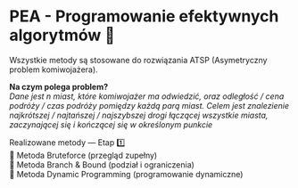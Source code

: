 # PEA - Programowanie efektywnych algorytmów 🦀
Wszystkie metody są stosowane do rozwiązania ATSP (Asymetryczny problem komiwojażera).
  
**Na czym polega problem?**  
*Dane jest n miast, które komiwojażer ma odwiedzić, oraz odległość / cena podróży / czas podróży pomiędzy każdą parą miast. Celem jest znalezienie najkrótszej / najtańszej / najszybszej drogi łączącej wszystkie miasta, zaczynającej się i kończącej się w określonym punkcie*
  
 Realizowane metody — Etap 1️⃣   
 📗 Metoda Bruteforce (przegląd zupełny)  
 📕 Metoda Branch & Bound (podział i ograniczenia)  
 📘 Metoda Dynamic Programming (programowanie dynamiczne)  
